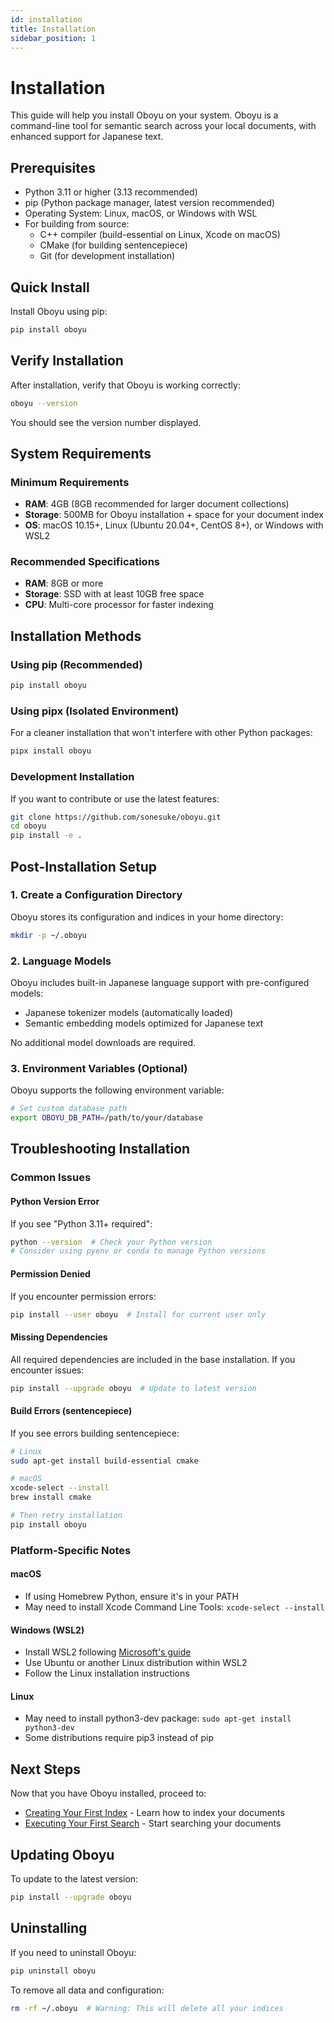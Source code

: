 ```yaml
---
id: installation
title: Installation
sidebar_position: 1
---
```


# Installation

This guide will help you install Oboyu on your system. Oboyu is a command-line tool for semantic search across your local documents, with enhanced support for Japanese text.

## Prerequisites

- Python 3.11 or higher (3.13 recommended)
- pip (Python package manager, latest version recommended)
- Operating System: Linux, macOS, or Windows with WSL
- For building from source:
  - C++ compiler (build-essential on Linux, Xcode on macOS)
  - CMake (for building sentencepiece)
  - Git (for development installation)

## Quick Install

Install Oboyu using pip:

```bash
pip install oboyu
```

## Verify Installation

After installation, verify that Oboyu is working correctly:

```bash
oboyu --version
```

You should see the version number displayed.

## System Requirements

### Minimum Requirements
- **RAM**: 4GB (8GB recommended for larger document collections)
- **Storage**: 500MB for Oboyu installation + space for your document index
- **OS**: macOS 10.15+, Linux (Ubuntu 20.04+, CentOS 8+), or Windows with WSL2

### Recommended Specifications
- **RAM**: 8GB or more
- **Storage**: SSD with at least 10GB free space
- **CPU**: Multi-core processor for faster indexing

## Installation Methods

### Using pip (Recommended)

```bash
pip install oboyu
```

### Using pipx (Isolated Environment)

For a cleaner installation that won't interfere with other Python packages:

```bash
pipx install oboyu
```

### Development Installation

If you want to contribute or use the latest features:

```bash
git clone https://github.com/sonesuke/oboyu.git
cd oboyu
pip install -e .
```

## Post-Installation Setup

### 1. Create a Configuration Directory

Oboyu stores its configuration and indices in your home directory:

```bash
mkdir -p ~/.oboyu
```

### 2. Language Models

Oboyu includes built-in Japanese language support with pre-configured models:
- Japanese tokenizer models (automatically loaded)
- Semantic embedding models optimized for Japanese text

No additional model downloads are required.

### 3. Environment Variables (Optional)

Oboyu supports the following environment variable:

```bash
# Set custom database path
export OBOYU_DB_PATH=/path/to/your/database
```

## Troubleshooting Installation

### Common Issues

#### Python Version Error
If you see "Python 3.11+ required":
```bash
python --version  # Check your Python version
# Consider using pyenv or conda to manage Python versions
```

#### Permission Denied
If you encounter permission errors:
```bash
pip install --user oboyu  # Install for current user only
```

#### Missing Dependencies
All required dependencies are included in the base installation. If you encounter issues:
```bash
pip install --upgrade oboyu  # Update to latest version
```

#### Build Errors (sentencepiece)
If you see errors building sentencepiece:
```bash
# Linux
sudo apt-get install build-essential cmake

# macOS
xcode-select --install
brew install cmake

# Then retry installation
pip install oboyu
```

### Platform-Specific Notes

#### macOS
- If using Homebrew Python, ensure it's in your PATH
- May need to install Xcode Command Line Tools: `xcode-select --install`

#### Windows (WSL2)
- Install WSL2 following [Microsoft's guide](https://docs.microsoft.com/en-us/windows/wsl/install)
- Use Ubuntu or another Linux distribution within WSL2
- Follow the Linux installation instructions

#### Linux
- May need to install python3-dev package: `sudo apt-get install python3-dev`
- Some distributions require pip3 instead of pip

## Next Steps

Now that you have Oboyu installed, proceed to:
- [Creating Your First Index](first-index.md) - Learn how to index your documents
- [Executing Your First Search](first-search.md) - Start searching your documents

## Updating Oboyu

To update to the latest version:

```bash
pip install --upgrade oboyu
```

## Uninstalling

If you need to uninstall Oboyu:

```bash
pip uninstall oboyu
```

To remove all data and configuration:
```bash
rm -rf ~/.oboyu  # Warning: This will delete all your indices
```